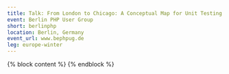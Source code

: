 ```yaml
---
title: Talk: From London to Chicago: A Conceptual Map for Unit Testing - Yitzchok Willroth
event: Berlin PHP User Group
short: berlinphp
location: Berlin, Germany
event_url: www.bephpug.de
leg: europe-winter
---
```

{% block content %}
{% endblock %}